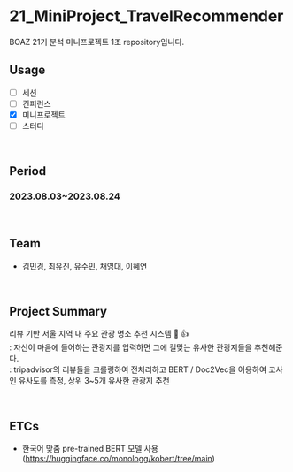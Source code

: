 # 21_MiniProject_TravelRecommender 
BOAZ 21기 분석 미니프로젝트 1조 repository입니다.
</br>

## Usage
- [ ] 세션
- [ ] 컨퍼런스
- [X] 미니프로젝트
- [ ] 스터디

<br/>

## Period
### 2023.08.03~2023.08.24

<br/>

## Team
- [김민경](https://github.com/yulleta/), [최유진](https://github.com/euvely/), [유수민](https://github.com/soo-minn), [채영대](https://github.com/oioing), [이혜연](https://github.com/Hyeyeonee)

<br/>

## Project Summary
리뷰 기반 서울 지역 내 주요 관광 명소 추천 시스템 🌴 👍 <br/>
: 자신이 마음에 들어하는 관광지를 입력하면 그에 걸맞는 유사한 관광지들을 추천해준다. <br/>
: tripadvisor의 리뷰들을 크롤링하여 전처리하고 BERT / Doc2Vec을 이용하여 코사인 유사도를 측정, 상위 3~5개 유사한 관광지 추천<br/>

<br/>

## ETCs
- 한국어 맞춤 pre-trained BERT 모델 사용 (https://huggingface.co/monologg/kobert/tree/main)

